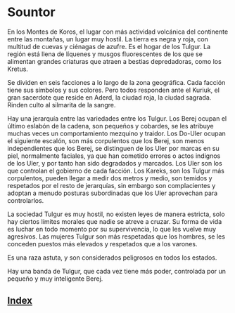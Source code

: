 # Sountor

En los Montes de Koros, el lugar con más actividad volcánica del continente entre las montañas, un lugar muy hostil. La tierra es negra y roja, con multitud de cuevas y ciénagas de azufre. Es el hogar de los Tulgur.
La región está llena de líquenes y musgos fluorescentes de los que se alimentan grandes criaturas que atraen a bestias depredadoras, como los Kretus.

Se dividen en seis facciones a lo largo de la zona geográfica. Cada facción tiene sus símbolos y sus colores. Pero todos responden ante el Kuriuk, el gran sacerdote que reside en Aderd, la ciudad roja, la ciudad sagrada. Rinden culto al silmarita de la sangre.

Hay una jerarquía entre las variedades entre los Tulgur. Los Berej ocupan el último eslabón de la cadena, son pequeños y cobardes, se les atribuye muchas veces un comportamiento mezquino y traidor. Los Do-Uler ocupan el siguiente escalón, son más corpulentos que los Berej, son menos independientes que los Berej, se distinguen de los Uler por marcas en su piel, normalmente faciales, ya que han cometido errores o actos indignos de los Uler, y por tanto han sido degradados y marcados. Los Uler son los que controlan el gobierno de cada facción.
Los Kareks, son los Tulgur más corpulentos, pueden llegar a medir dos metros y medio, son temidos y respetados por el resto de jerarquías, sin embargo son complacientes y adoptan a menudo posturas subordinadas que los Uler aprovechan para controlarlos.

La sociedad Tulgur es muy hostil, no existen leyes de manera estricta, solo hay ciertos límites morales que nadie se atreve a cruzar. Su forma de vida es luchar en todo momento por su supervivencia, lo que les vuelve muy agresivos. Las mujeres Tulgur son más respetadas que los hombres, se les conceden puestos más elevados y respetados que a los varones.

Es una raza astuta, y son considerados peligrosos en todos los estados.

Hay una banda de Tulgur, que cada vez tiene más poder, controlada por un pequeño y muy inteligente Berej.

## [Index](./README.md)